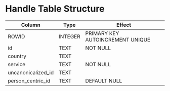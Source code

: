 # Handle Table Structure

| Column | Type | Effect |
| -- | -- | -- |
| ROWID |  INTEGER |  PRIMARY KEY AUTOINCREMENT UNIQUE |
| id |  TEXT |  NOT NULL |
| country |  TEXT |  |
| service |  TEXT |  NOT NULL |
| uncanonicalized_id |  TEXT |  |
| person_centric_id |  TEXT |  DEFAULT NULL |
